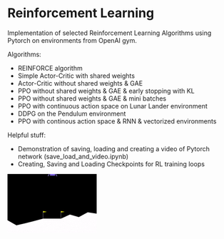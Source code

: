 # Reinforcement Learning
Implementation of selected Reinforcement Learning Algorithms using Pytorch on environments from OpenAI gym.

Algorithms:
* REINFORCE algorithm
* Simple Actor-Critic with shared weights
* Actor-Critic without shared weights & GAE
* PPO without shared weights & GAE & early stopping with KL
* PPO without shared weights & GAE & mini batches
* PPO with continuous action space on Lunar Lander environment
* DDPG on the Pendulum environment
* PPO with continous action space & RNN & vectorized environments

Helpful stuff:
* Demonstration of saving, loading and creating a video of Pytorch network (save_load_and_video.ipynb)
* Creating, Saving and Loading Checkpoints for RL training loops

![](lunar_lander.gif)
